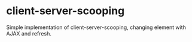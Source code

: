 # client-server-scooping
Simple implementation of client-server-scooping, changing element with AJAX and refresh.
